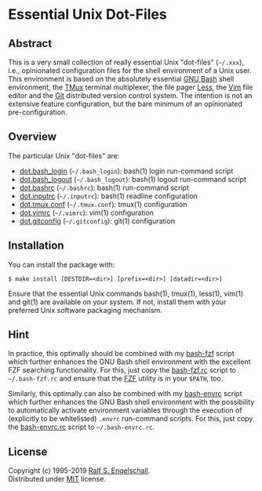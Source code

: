 

Essential Unix Dot-Files
========================

Abstract
--------

This is a very small collection of really essential Unix "dot-files" (`~/.xxx`), i.e.,
opinionated configuration files for the shell environment of a Unix user. This environment is based
on the absolutely essential [GNU Bash](https://www.gnu.org/software/bash/) shell environment,
the [TMux](https://tmux.github.io/) terminal multiplexer, the file pager
[Less](http://www.greenwoodsoftware.com/less/), the
[Vim](http://www.vim.org/) file editor and the
[Git](https://git-scm.com/) distributed version control system. The
intention is not an extensive feature configuration, but the bare
minimum of an opinionated pre-configuration.

Overview
--------

The particular Unix "dot-files" are:

- [dot.bash_login](./dot.bash_login) (`~/.bash_login`): bash(1) login run-command script
- [dot.bash_logout](./dot.bash_logout) (`~/.bash_logout`): bash(1) logout run-command script
- [dot.bashrc](./dot.bashrc) (`~/.bashrc`): bash(1) run-command script
- [dot.inputrc](./dot.inputrc) (`~/.inputrc`): bash(1) readline configuration
- [dot.tmux.conf](./dot.tmux.conf) (`~/.tmux.conf`): tmux(1) configuration
- [dot.vimrc](./dot.vimrc) (`~/.vimrc`): vim(1) configuration
- [dot.gitconfig](./dot.gitconfig) (`~/.gitconfig`): git(1) configuration

Installation
------------

You can install the package with:

```
$ make install [DESTDIR=<dir>] [prefix=<dir>] [datadir=<dir>]
```

Ensure that the essential Unix commands bash(1), tmux(1), less(1),
vim(1) and git(1) are available on your system. If not, install them
with your preferred Unix software packaging mechanism.

Hint
----

In practice, this optimally should be combined with my [bash-fzf](https://github.com/rse/bash-fzf)
script which further enhances the GNU Bash shell environment with the excellent FZF searching functionality.
For this, just copy the [bash-fzf.rc](https://github.com/rse/bash-fzf/blob/master/bash-fzf.rc) script
to `~/.bash-fzf.rc` and ensure that the [FZF](https://github.com/junegunn/fzf/) utility is in your `$PATH`, too.

Similarly, this optimally can also be combined with my [bash-envrc](https://github.com/rse/bash-envrc)
script which further enhances the GNU Bash shell environment with the possibility to automatically
activate environment variables through the execution of (explicitly to be whitelisted) `.envrc` run-command scripts.
For this, just copy the [bash-envrc.rc](https://github.com/rse/bash-envrc/blob/master/bash-envrc.rc) script
to `~/.bash-envrc.rc`.

License
-------

Copyright (c) 1995-2019 [Ralf S. Engelschall](mailto:rse@engelschall.com).<br/>
Distributed under [MIT](https://opensource.org/licenses/MIT) license.

